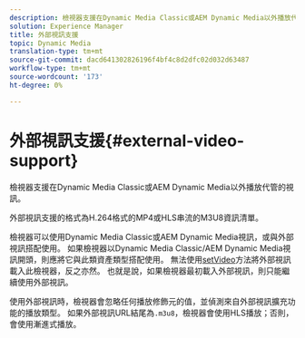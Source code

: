 ```yaml
---
description: 檢視器支援在Dynamic Media Classic或AEM Dynamic Media以外播放代管的視訊。
solution: Experience Manager
title: 外部視訊支援
topic: Dynamic Media
translation-type: tm+mt
source-git-commit: dacd641302826196f4bf4c8d2dfc02d032d63487
workflow-type: tm+mt
source-wordcount: '173'
ht-degree: 0%

---
```



# 外部視訊支援{#external-video-support}

檢視器支援在Dynamic Media Classic或AEM Dynamic Media以外播放代管的視訊。

外部視訊支援的格式為H.264格式的MP4或HLS串流的M3U8資訊清單。

檢視器可以使用Dynamic Media Classic或AEM Dynamic Media視訊，或與外部視訊搭配使用。 如果檢視器以Dynamic Media Classic/AEM Dynamic Media視訊開頭，則應將它與此類資產類型搭配使用。 無法使用[setVideo](../../c-html5-aem-asset-viewers/c-html5-aem-video360/c-html5-aem-video360-javascriptapiref/r-html5-aem-video360-javascriptapiref-setvideo.md#reference-85d3422d6ce64a36ac74827120b5a17c)方法將外部視訊載入此檢視器，反之亦然。 也就是說，如果檢視器最初載入外部視訊，則只能繼續使用外部視訊。

使用外部視訊時，檢視器會忽略任何播放修飾元的值，並偵測來自外部視訊擴充功能的播放類型。 如果外部視訊URL結尾為`.m3u8`，檢視器會使用HLS播放；否則，會使用漸進式播放。
